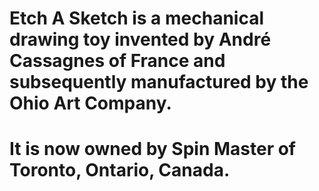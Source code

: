 # Etch A Sketch is a mechanical drawing toy invented by André Cassagnes of France and subsequently manufactured by the Ohio Art Company.
# It is now owned by Spin Master of Toronto, Ontario, Canada.